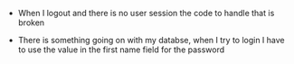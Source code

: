 - When I logout and there is no user session the code to handle that is broken

- There is something going on with my databse, when I try to login I have to use the value in the first name field for the password